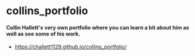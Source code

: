 # collins_portfolio

#### Collin Hallett's very own portfolio where you can learn a bit about him as well as see some of his work. 

* https://challett1129.github.io/collins_portfolio/
